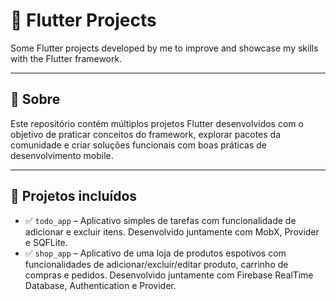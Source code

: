 # 📱 Flutter Projects

Some Flutter projects developed by me to improve and showcase my skills with the Flutter framework.

---

## 🚀 Sobre

Este repositório contém múltiplos projetos Flutter desenvolvidos com o objetivo de praticar conceitos do framework, explorar pacotes da comunidade e criar soluções funcionais com boas práticas de desenvolvimento mobile.

---

## 🧪 Projetos incluídos

- ✅ `todo_app` – Aplicativo simples de tarefas com funcionalidade de adicionar e excluir itens. Desenvolvido juntamente com MobX, Provider e SQFLite.
- ✅ `shop_app` – Aplicativo de uma loja de produtos espotivos com funcionalidades de adicionar/excluir/editar produto, carrinho de compras e pedidos. Desenvolvido juntamente com Firebase RealTime Database, Authentication e Provider.

